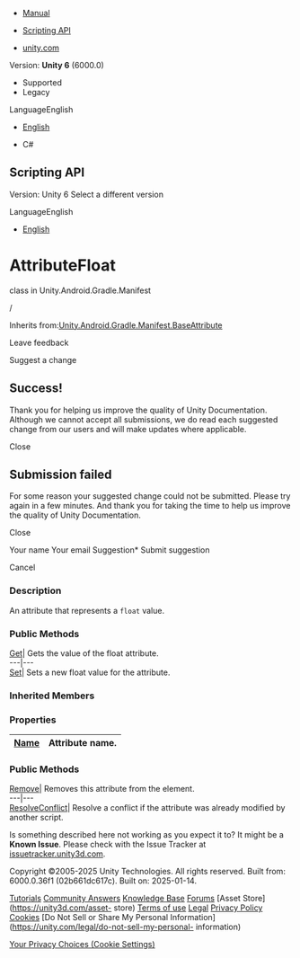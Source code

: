 [ ]()

  * [Manual](../Manual/index.html)
  * [Scripting API](../ScriptReference/index.html)

  * [unity.com](https://unity.com/)

Version: **Unity 6** (6000.0)

  * Supported
  * Legacy

LanguageEnglish

  * [English]()

  * C#

[ ](https://docs.unity3d.com)

## Scripting API

Version: Unity 6 Select a different version

LanguageEnglish

  * [English]()

# AttributeFloat

class in Unity.Android.Gradle.Manifest

/

Inherits
from:[Unity.Android.Gradle.Manifest.BaseAttribute](Unity.Android.Gradle.Manifest.BaseAttribute.html)

Leave feedback

Suggest a change

## Success!

Thank you for helping us improve the quality of Unity Documentation. Although
we cannot accept all submissions, we do read each suggested change from our
users and will make updates where applicable.

Close

## Submission failed

For some reason your suggested change could not be submitted. Please <a>try
again</a> in a few minutes. And thank you for taking the time to help us
improve the quality of Unity Documentation.

Close

Your name Your email Suggestion* Submit suggestion

Cancel

[ ]()

### Description

An attribute that represents a `float` value.

### Public Methods

[Get](Unity.Android.Gradle.Manifest.AttributeFloat.Get.html)| Gets the value
of the float attribute.  
---|---  
[Set](Unity.Android.Gradle.Manifest.AttributeFloat.Set.html)| Sets a new float
value for the attribute.  
  
### Inherited Members

### Properties

[Name](Unity.Android.Gradle.Manifest.BaseAttribute.Name.html)| Attribute name.  
---|---  
  
### Public Methods

[Remove](Unity.Android.Gradle.Manifest.BaseAttribute.Remove.html)| Removes
this attribute from the element.  
---|---  
[ResolveConflict](Unity.Android.Gradle.Manifest.BaseAttribute.ResolveConflict.html)|
Resolve a conflict if the attribute was already modified by another script.  
  
Is something described here not working as you expect it to? It might be a
**Known Issue**. Please check with the Issue Tracker at
[issuetracker.unity3d.com](https://issuetracker.unity3d.com).

Copyright ©2005-2025 Unity Technologies. All rights reserved. Built from:
6000.0.36f1 (02b661dc617c). Built on: 2025-01-14.

[Tutorials](https://unity3d.com/learn) [Community
Answers](https://answers.unity3d.com) [Knowledge
Base](https://support.unity3d.com/hc/en-us)
[Forums](https://forum.unity3d.com) [Asset Store](https://unity3d.com/asset-
store) [Terms of use](https://docs.unity3d.com/Manual/TermsOfUse.html)
[Legal](https://unity.com/legal) [Privacy
Policy](https://unity.com/legal/privacy-policy)
[Cookies](https://unity.com/legal/cookie-policy) [Do Not Sell or Share My
Personal Information](https://unity.com/legal/do-not-sell-my-personal-
information)

[Your Privacy Choices (Cookie Settings)](javascript:void\(0\);)

